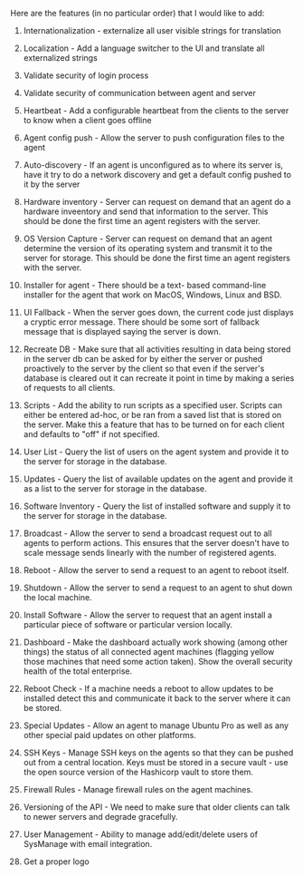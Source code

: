 Here are the features (in no particular order) that I would
like to add:

1.  Internationalization - externalize all user visible
    strings for translation

2.  Localization - Add a language switcher to the UI
    and translate all externalized strings

3.  Validate security of login process

4.  Validate security of communication between agent
    and server

5.  Heartbeat - Add a configurable heartbeat from
    the clients to the server to know when a client
    goes offline

6.  Agent config push - Allow the server to push
    configuration files to the agent

7.  Auto-discovery - If an agent is unconfigured
    as to where its server is, have it try to
    do a network discovery and get a default
    config pushed to it by the server

8.  Hardware inventory - Server can request on
    demand that an agent do a hardware inveentory
    and send that information to the server.  This
    should be done the first time an agent registers
    with the server.

9.  OS Version Capture - Server can request on
    demand that an agent determine the version of
    its operating system and transmit it to the
    server for storage.  This should be done the
    first time an agent registers with the server.

10. Installer for agent - There should be a text-
    based command-line installer for the agent that
    work on MacOS, Windows, Linux and BSD.

11. UI Fallback - When the server goes down, the
    current code just displays a cryptic error 
    message.  There should be some sort of fallback
    message that is displayed saying the server is
    down.

12. Recreate DB - Make sure that all activities
    resulting in data being stored in the server
    db can be asked for by either the server or
    pushed proactively to the server by the client
    so that even if the server's database is
    cleared out it can recreate it point in time
    by making a series of requests to all clients.

13. Scripts - Add the ability to run scripts as
    a specified user.  Scripts can either be
    entered ad-hoc, or be ran from a saved list
    that is stored on the server.  Make this a
    feature that has to be turned on for each
    client and defaults to "off" if not specified.

14. User List - Query the list of users on the
    agent system and provide it to the server
    for storage in the database.

15. Updates - Query the list of available updates
    on the agent and provide it as a list to the
    server for storage in the database.

16. Software Inventory - Query the list of
    installed software and supply it to the
    server for storage in the database.

17. Broadcast - Allow the server to send a
    broadcast request out to all agents to
    perform actions.  This ensures that the
    server doesn't have to scale message
    sends linearly with the number of
    registered agents.

18. Reboot - Allow the server to send a
    request to an agent to reboot itself.

19. Shutdown - Allow the server to send a 
    request to an agent to shut down the
    local machine.

20. Install Software - Allow the server to
    request that an agent install a particular
    piece of software or particular version
    locally.

21. Dashboard - Make the dashboard actually
    work showing (among other things) the
    status of all connected agent machines
    (flagging yellow those machines that
    need some action taken).  Show the
    overall security health of the total
    enterprise.

22. Reboot Check - If a machine needs a
    reboot to allow updates to be installed
    detect this and communicate it back to
    the server where it can be stored.

23. Special Updates - Allow an agent to 
    manage Ubuntu Pro as well as any other
    special paid updates on other platforms.

24. SSH Keys - Manage SSH keys on the agents
    so that they can be pushed out from a
    central location.  Keys must be stored
    in a secure vault - use the open source
    version of the Hashicorp vault to store
    them.

25. Firewall Rules - Manage firewall rules
    on the agent machines.

26. Versioning of the API - We need to make
    sure that older clients can talk to 
    newer servers and degrade gracefully.

27. User Management - Ability to manage
    add/edit/delete users of SysManage
    with email integration.

28. Get a proper logo
